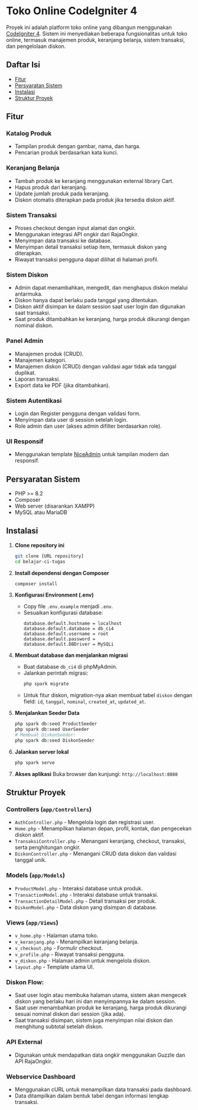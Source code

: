 # Toko Online CodeIgniter 4

Proyek ini adalah platform toko online yang dibangun menggunakan [CodeIgniter 4](https://codeigniter.com/). Sistem ini menyediakan beberapa fungsionalitas untuk toko online, termasuk manajemen produk, keranjang belanja, sistem transaksi, dan pengelolaan diskon.

## Daftar Isi

- [Fitur](#fitur)
- [Persyaratan Sistem](#persyaratan-sistem)
- [Instalasi](#instalasi)
- [Struktur Proyek](#struktur-proyek)

## Fitur

### Katalog Produk

- Tampilan produk dengan gambar, nama, dan harga.
- Pencarian produk berdasarkan kata kunci.

### Keranjang Belanja

- Tambah produk ke keranjang menggunakan external library Cart.
- Hapus produk dari keranjang.
- Update jumlah produk pada keranjang.
- Diskon otomatis diterapkan pada produk jika tersedia diskon aktif.

### Sistem Transaksi

- Proses checkout dengan input alamat dan ongkir.
- Menggunakan integrasi API ongkir dari RajaOngkir.
- Menyimpan data transaksi ke database.
- Menyimpan detail transaksi setiap item, termasuk diskon yang diterapkan.
- Riwayat transaksi pengguna dapat dilihat di halaman profil.

### Sistem Diskon

- Admin dapat menambahkan, mengedit, dan menghapus diskon melalui antarmuka.
- Diskon hanya dapat berlaku pada tanggal yang ditentukan.
- Diskon aktif disimpan ke dalam session saat user login dan digunakan saat transaksi.
- Saat produk ditambahkan ke keranjang, harga produk dikurangi dengan nominal diskon.

### Panel Admin

- Manajemen produk (CRUD).
- Manajemen kategori.
- Manajemen diskon (CRUD) dengan validasi agar tidak ada tanggal duplikat.
- Laporan transaksi.
- Export data ke PDF (jika ditambahkan).

### Sistem Autentikasi

- Login dan Register pengguna dengan validasi form.
- Menyimpan data user di session setelah login.
- Role admin dan user (akses admin difilter berdasarkan role).

### UI Responsif

- Menggunakan template [NiceAdmin](https://bootstrapmade.com/nice-admin-bootstrap-admin-html-template/) untuk tampilan modern dan responsif.

## Persyaratan Sistem

- PHP >= 8.2
- Composer
- Web server (disarankan XAMPP)
- MySQL atau MariaDB

## Instalasi

1. **Clone repository ini**

   ```bash
   git clone [URL repository]
   cd belajar-ci-tugas
   ```

2. **Install dependensi dengan Composer**

   ```bash
   composer install
   ```

3. **Konfigurasi Environment (.env)**

   - Copy file `.env.example` menjadi `.env`.
   - Sesuaikan konfigurasi database:
     ```
     database.default.hostname = localhost
     database.default.database = db_ci4
     database.default.username = root
     database.default.password =
     database.default.DBDriver = MySQLi
     ```

4. **Membuat database dan menjalankan migrasi**

   - Buat database `db_ci4` di phpMyAdmin.
   - Jalankan perintah migrasi:
     ```bash
     php spark migrate
     ```
   - Untuk fitur diskon, migration-nya akan membuat tabel `diskon` dengan field: `id`, `tanggal`, `nominal`, `created_at`, `updated_at`.

5. **Menjalankan Seeder Data**

   ```bash
   php spark db:seed ProductSeeder
   php spark db:seed UserSeeder
   # Membuat DiskonSeeder:
   php spark db:seed DiskonSeeder
   ```

6. **Jalankan server lokal**

   ```bash
   php spark serve
   ```

7. **Akses aplikasi** Buka browser dan kunjungi: `http://localhost:8080`

## Struktur Proyek

### Controllers (`app/Controllers`)

- `AuthController.php` - Mengelola login dan registrasi user.
- `Home.php` - Menampilkan halaman depan, profil, kontak, dan pengecekan diskon aktif.
- `TransaksiController.php` - Menangani keranjang, checkout, transaksi, serta penghitungan ongkir.
- `DiskonController.php` - Menangani CRUD data diskon dan validasi tanggal unik.

### Models (`app/Models`)

- `ProductModel.php` - Interaksi database untuk produk.
- `TransactionModel.php` - Interaksi database untuk transaksi.
- `TransactionDetailModel.php` - Detail transaksi per produk.
- `DiskonModel.php` - Data diskon yang disimpan di database.

### Views (`app/Views`)

- `v_home.php` - Halaman utama toko.
- `v_keranjang.php` - Menampilkan keranjang belanja.
- `v_checkout.php` - Formulir checkout.
- `v_profile.php` - Riwayat transaksi pengguna.
- `v_diskon.php` - Halaman admin untuk mengelola diskon.
- `layout.php` - Template utama UI.

### Diskon Flow:

- Saat user login atau membuka halaman utama, sistem akan mengecek diskon yang berlaku hari ini dan menyimpannya ke dalam session.
- Saat user menambahkan produk ke keranjang, harga produk dikurangi sesuai nominal diskon dari session (jika ada).
- Saat transaksi disimpan, sistem juga menyimpan nilai diskon dan menghitung subtotal setelah diskon.

### API External

- Digunakan untuk mendapatkan data ongkir menggunakan Guzzle dan API RajaOngkir.

### Webservice Dashboard

- Menggunakan cURL untuk menampilkan data transaksi pada dashboard.
- Data ditampilkan dalam bentuk tabel dengan informasi lengkap transaksi.


